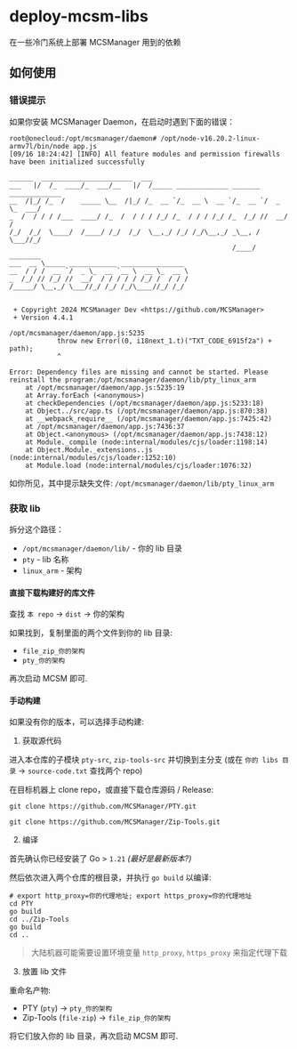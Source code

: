 # deploy-mcsm-libs

在一些冷门系统上部署 MCSManager 用到的依赖

## 如何使用

### 错误提示

如果你安装 MCSManager Daemon，在启动时遇到下面的错误：

```
root@onecloud:/opt/mcsmanager/daemon# /opt/node-v16.20.2-linux-armv7l/bin/node app.js
[09/16 18:24:42] [INFO] All feature modules and permission firewalls have been initialized successfully

______  _______________________  ___                                         
___   |/  /_  ____/_  ___/__   |/  /_____ _____________ _______ _____________
__  /|_/ /_  /    _____ \__  /|_/ /_  __ `/_  __ \  __ `/_  __ `/  _ \_  ___/
_  /  / / / /___  ____/ /_  /  / / / /_/ /_  / / / /_/ /_  /_/ //  __/  /    
/_/  /_/  \____/  /____/ /_/  /_/  \__,_/ /_/ /_/\__,_/ _\__, / \___//_/     
                                                        /____/               
________                                                                     
___  __ \_____ ____________ ________________                                 
__  / / /  __ `/  _ \_  __ `__ \  __ \_  __ \                                
_  /_/ // /_/ //  __/  / / / / / /_/ /  / / /                                
/_____/ \__,_/ \___//_/ /_/ /_/\____//_/ /_/                                 
                                                                             

 + Copyright 2024 MCSManager Dev <https://github.com/MCSManager>
 + Version 4.4.1

/opt/mcsmanager/daemon/app.js:5235
            throw new Error((0, i18next_1.t)("TXT_CODE_6915f2a") + path);
            ^

Error: Dependency files are missing and cannot be started. Please reinstall the program:/opt/mcsmanager/daemon/lib/pty_linux_arm
    at /opt/mcsmanager/daemon/app.js:5235:19
    at Array.forEach (<anonymous>)
    at checkDependencies (/opt/mcsmanager/daemon/app.js:5233:18)
    at Object../src/app.ts (/opt/mcsmanager/daemon/app.js:870:38)
    at __webpack_require__ (/opt/mcsmanager/daemon/app.js:7425:42)
    at /opt/mcsmanager/daemon/app.js:7436:37
    at Object.<anonymous> (/opt/mcsmanager/daemon/app.js:7438:12)
    at Module._compile (node:internal/modules/cjs/loader:1198:14)
    at Object.Module._extensions..js (node:internal/modules/cjs/loader:1252:10)
    at Module.load (node:internal/modules/cjs/loader:1076:32)
```

如你所见，其中提示缺失文件: `/opt/mcsmanager/daemon/lib/pty_linux_arm`

### 获取 lib

拆分这个路径：

- `/opt/mcsmanager/daemon/lib/` - 你的 lib 目录
- `pty` - lib 名称
- `linux_arm` - 架构

#### 直接下载构建好的库文件

查找 `本 repo` -> `dist` -> 你的架构

如果找到，复制里面的两个文件到你的 lib 目录:

- `file_zip_你的架构`
- `pty_你的架构`

再次启动 MCSM 即可.

#### 手动构建

如果没有你的版本，可以选择手动构建:

1. 获取源代码

进入本仓库的子模块 `pty-src`, `zip-tools-src` 并切换到主分支 (或在 `你的 libs 目录` -> `source-code.txt` 查找两个 repo)

在目标机器上 clone repo，或直接下载仓库源码 / Release:

```shell
git clone https://github.com/MCSManager/PTY.git
```

```shell
git clone https://github.com/MCSManager/Zip-Tools.git
```

2. 编译

首先确认你已经安装了 Go > `1.21` *(最好是最新版本?)*

然后依次进入两个仓库的根目录，并执行 `go build` 以编译:

```shell
# export http_proxy=你的代理地址; export https_proxy=你的代理地址
cd PTY
go build
cd ../Zip-Tools
go build
cd ..
```

> 大陆机器可能需要设置环境变量 `http_proxy`, `https_proxy` 来指定代理下载

3. 放置 lib 文件

重命名产物:

- PTY (`pty`) -> `pty_你的架构`
- Zip-Tools (`file-zip`) -> `file_zip_你的架构`

将它们放入你的 lib 目录，再次启动 MCSM 即可.